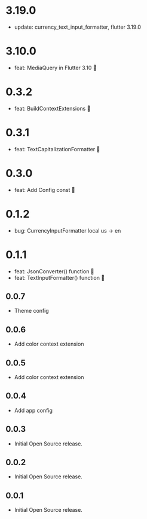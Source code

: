 # 3.19.0
* update: currency_text_input_formatter, flutter 3.19.0

# 3.10.0
* feat: MediaQuery in Flutter 3.10 🎉

# 0.3.2
* feat: BuildContextExtensions 🎉

# 0.3.1
* feat: TextCapitalizationFormatter 🎉

# 0.3.0
* feat: Add Config const 🎉

# 0.1.2
* bug: CurrencyInputFormatter local us -> en

# 0.1.1
* feat: JsonConverter() function 🎉
* feat: TextInputFormatter() function 🎉

## 0.0.7
* Theme config

## 0.0.6
* Add color context extension

## 0.0.5
* Add color context extension

## 0.0.4
* Add app config

## 0.0.3
* Initial Open Source release.

## 0.0.2
* Initial Open Source release.

## 0.0.1
* Initial Open Source release.